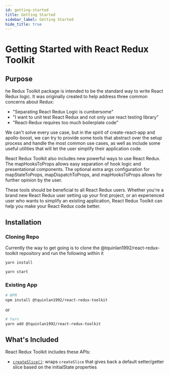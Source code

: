 ```yaml
---
id: getting-started
title: Getting Started
sidebar_label: Getting Started
hide_title: true
---
```


# Getting Started with React Redux Toolkit

## Purpose

he Redux Toolkit package is intended to be the standard way to write React Redux logic. It was originally created to help address three common concerns about Redux:

- "Separating React Redux Logic is cumbersome"
- "I want to unit test React Redux and not only use react testing library"
- "React-Redux requires too much boilerplate code"

We can't solve every use case, but in the spirit of create-react-app and apollo-boost, we can try to provide some tools that abstract over the setup process and handle the most common use cases, as well as include some useful utilities that will let the user simplify their application code.

React Redux Toolkit also includes new powerful ways to use React Redux. The mapHooksToProps allows easy separation of hook logic and presentational components. The optional extra args configuration for mapStateToProps, mapDispatchToProps, and mapHooksToProps allows for further opinion by the user.

These tools should be beneficial to all React Redux users. Whether you're a brand new React Redux user setting up your first project, or an experienced user who wants to simplify an existing application, React Redux Toolkit can help you make your React Redux code better.

## Installation

### Cloning Repo

Currently the way to get going is to clone the @tquinlan1992/react-redux-toolkit repository and run the following within it

```bash
yarn install

yarn start
```

### Existing App

```bash
# NPM
npm install @tquinlan1992/react-redux-toolkit
```

or

```bash
# Yarn
yarn add @tquinlan1992/react-redux-toolkit
```

## What's Included

React Redux Toolkit includes these APIs:

- [`createSlice()`](./api/createSlice.mdx): wraps `createSlice` that gives back a default setter/getter slice based on the initialState properties
